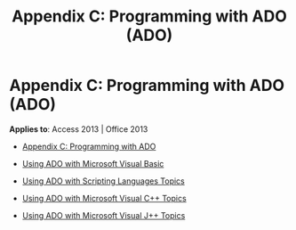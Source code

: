 ﻿---
title: 'Appendix C: Programming with ADO (ADO)'
TOCTitle: 'Appendix C: Programming with ADO'
ms:assetid: e14ec202-0afd-4b12-8254-fe1f5c2b8b08
ms:mtpsurl: https://msdn.microsoft.com/library/JJ250147(v=office.15)
ms:contentKeyID: 48548257
ms.date: 09/18/2015
mtps_version: v=office.15
---

# Appendix C: Programming with ADO (ADO)


**Applies to**: Access 2013 | Office 2013


  - [Appendix C: Programming with ADO](appendix-c-programming-with-ado.md)

  - [Using ADO with Microsoft Visual Basic](using-ado-with-microsoft-visual-basic.md)

  - [Using ADO with Scripting Languages Topics](using-ado-with-scripting-languages-topics.md)

  - [Using ADO with Microsoft Visual C++ Topics](using-ado-with-microsoft-visual-c-topics.md)

  - [Using ADO with Microsoft Visual J++ Topics](using-ado-with-microsoft-visual-j-topics.md)

